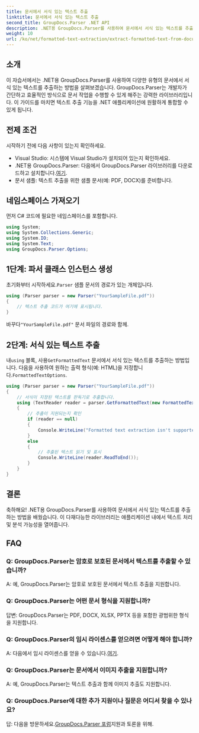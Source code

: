 ```yaml
---
title: 문서에서 서식 있는 텍스트 추출
linktitle: 문서에서 서식 있는 텍스트 추출
second_title: GroupDocs.Parser .NET API
description: .NET용 GroupDocs.Parser를 사용하여 문서에서 서식 있는 텍스트를 추출하는 방법을 알아보세요. 귀하의 애플리케이션을 위한 간단하고 효율적인 텍스트 추출.
weight: 10
url: /ko/net/formatted-text-extraction/extract-formatted-text-from-document/
---
```

## 소개
이 자습서에서는 .NET용 GroupDocs.Parser를 사용하여 다양한 유형의 문서에서 서식 있는 텍스트를 추출하는 방법을 살펴보겠습니다. GroupDocs.Parser는 개발자가 간단하고 효율적인 방식으로 문서 작업을 수행할 수 있게 해주는 강력한 라이브러리입니다. 이 가이드를 마치면 텍스트 추출 기능을 .NET 애플리케이션에 원활하게 통합할 수 있게 됩니다.
## 전제 조건
시작하기 전에 다음 사항이 있는지 확인하세요.
- Visual Studio: 시스템에 Visual Studio가 설치되어 있는지 확인하세요.
-  .NET용 GroupDocs.Parser: 다음에서 GroupDocs.Parser 라이브러리를 다운로드하고 설치합니다.[여기](https://releases.groupdocs.com/parser/net/).
- 문서 샘플: 텍스트 추출을 위한 샘플 문서(예: PDF, DOCX)를 준비합니다.
## 네임스페이스 가져오기
먼저 C# 코드에 필요한 네임스페이스를 포함합니다.
```csharp
using System;
using System.Collections.Generic;
using System.IO;
using System.Text;
using GroupDocs.Parser.Options;
```
## 1단계: 파서 클래스 인스턴스 생성
 초기화부터 시작하세요.`Parser` 샘플 문서의 경로가 있는 개체입니다.
```csharp
using (Parser parser = new Parser("YourSampleFile.pdf"))
{
    // 텍스트 추출 코드가 여기에 표시됩니다.
}
```
 바꾸다`"YourSampleFile.pdf"` 문서 파일의 경로와 함께.

## 2단계: 서식 있는 텍스트 추출
 내`using` 블록, 사용`GetFormattedText` 문서에서 서식 있는 텍스트를 추출하는 방법입니다. 다음을 사용하여 원하는 출력 형식(예: HTML)을 지정합니다.`FormattedTextOptions`.
```csharp
using (Parser parser = new Parser("YourSampleFile.pdf"))
{
    // 서식이 지정된 텍스트를 판독기로 추출합니다.
    using (TextReader reader = parser.GetFormattedText(new FormattedTextOptions(FormattedTextMode.Html)))
    {
        // 추출이 지원되는지 확인
        if (reader == null)
        {
            Console.WriteLine("Formatted text extraction isn't supported.");
        }
        else
        {
            // 추출된 텍스트 읽기 및 표시
            Console.WriteLine(reader.ReadToEnd());
        }
    }
}
```

## 결론
축하해요! .NET용 GroupDocs.Parser를 사용하여 문서에서 서식 있는 텍스트를 추출하는 방법을 배웠습니다. 이 다재다능한 라이브러리는 애플리케이션 내에서 텍스트 처리 및 분석 가능성을 열어줍니다.

## FAQ
### Q: GroupDocs.Parser는 암호로 보호된 문서에서 텍스트를 추출할 수 있습니까?
A: 예, GroupDocs.Parser는 암호로 보호된 문서에서 텍스트 추출을 지원합니다.
### Q: GroupDocs.Parser는 어떤 문서 형식을 지원합니까?
답변: GroupDocs.Parser는 PDF, DOCX, XLSX, PPTX 등을 포함한 광범위한 형식을 지원합니다.
### Q: GroupDocs.Parser의 임시 라이센스를 얻으려면 어떻게 해야 합니까?
 A: 다음에서 임시 라이센스를 얻을 수 있습니다.[여기](https://purchase.groupdocs.com/temporary-license/).
### Q: GroupDocs.Parser는 문서에서 이미지 추출을 지원합니까?
A: 예, GroupDocs.Parser는 텍스트 추출과 함께 이미지 추출도 지원합니다.
### Q: GroupDocs.Parser에 대한 추가 지원이나 질문은 어디서 찾을 수 있나요?
 답: 다음을 방문하세요.[GroupDocs.Parser 포럼](https://forum.groupdocs.com/c/parser/17)지원과 토론을 위해.
